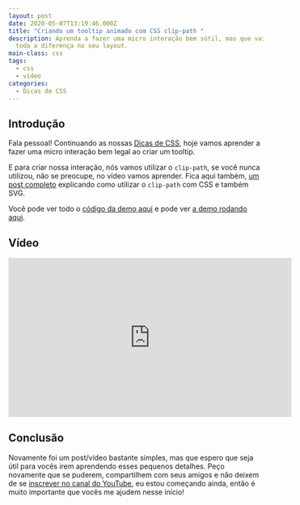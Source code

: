 ```yaml
---
layout: post
date: 2020-05-07T13:19:46.000Z
title: "Criando um tooltip animado com CSS clip-path "
description: Aprenda a fazer uma micro interação bem sútil, mas que vai fazer
  toda a diferença no seu layout.
main-class: css
tags:
  - css
  - video
categories:
  - Dicas de CSS
---
```


## Introdução

Fala pessoal! Continuando as nossas [Dicas de CSS](https://willianjusten.com.br/series/#dicas-de-css), hoje vamos aprender a fazer uma micro interação bem legal ao criar um tooltip.

E para criar nossa interação, nós vamos utilizar o `clip-path`, se você nunca utilizou, não se preocupe, no vídeo vamos aprender. Fica aqui também, [um post completo](https://willianjusten.com.br/mask-e-clip-com-css-e-svg/) explicando como utilizar o `clip-path` com CSS e também SVG.

Você pode ver todo o [código da demo aqui](https://github.com/willianjusten/labs/blob/gh-pages/tooltip-clip-path/index.html) e pode ver [a demo rodando aqui](https://labs.willianjusten.com.br/tooltip-clip-path/).

## Vídeo

<iframe width="560" height="315" src="https://www.youtube.com/embed/g0qr8ZGAtMw" frameborder="0" allow="accelerometer; autoplay; encrypted-media; gyroscope; picture-in-picture" allowfullscreen></iframe>

## Conclusão

Novamente foi um post/vídeo bastante simples, mas que espero que seja útil para vocês irem aprendendo esses pequenos detalhes. Peço novamente que se puderem, compartilhem com seus amigos e não deixem de se [inscrever no canal do YouTube](https://www.youtube.com/WillianJustenCursos?sub_confirmation=1), eu estou começando ainda, então é muito importante que vocês me ajudem nesse início!
